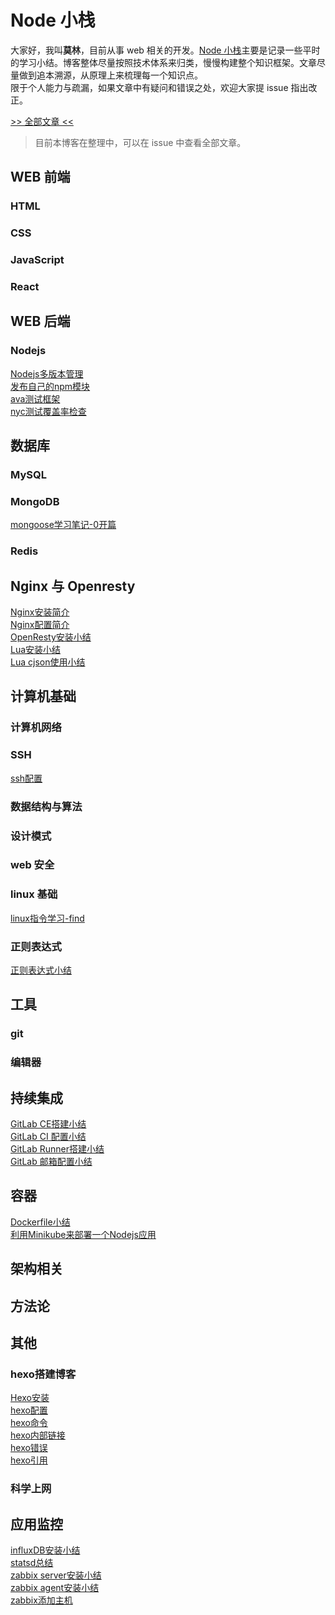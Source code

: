 # Node 小栈

大家好，我叫**莫林**，目前从事 web 相关的开发。[Node 小栈](http://blog.gezhiqiang.com)主要是记录一些平时的学习小结。博客整体尽量按照技术体系来归类，慢慢构建整个知识框架。文章尽量做到追本溯源，从原理上来梳理每一个知识点。  
限于个人能力与疏漏，如果文章中有疑问和错误之处，欢迎大家提 issue 指出改正。

[>> 全部文章 <<](https://github.com/gedennis/blog/issues)

> 目前本博客在整理中，可以在 issue 中查看全部文章。

## WEB 前端

### HTML

### CSS

### JavaScript

### React

## WEB 后端

### Nodejs
[Nodejs多版本管理]()  
[发布自己的npm模块]()  
[ava测试框架]()  
[nyc测试覆盖率检查]()  
## 数据库
### MySQL

### MongoDB
[mongoose学习笔记-0开篇]()
### Redis

## Nginx 与 Openresty
[Nginx安装简介]()  
[Nginx配置简介]()  
[OpenResty安装小结]()  
[Lua安装小结]()  
[Lua cjson使用小结]()  
## 计算机基础

### 计算机网络
### SSH
[ssh配置]()  
### 数据结构与算法

### 设计模式

### web 安全

### linux 基础
[linux指令学习-find]()  
### 正则表达式
[正则表达式小结]()  
## 工具
### git
### 编辑器
## 持续集成
[GitLab CE搭建小结]()    
[GitLab CI 配置小结]()    
[GitLab Runner搭建小结]()    
[GitLab 邮箱配置小结]()   
## 容器
[Dockerfile小结]()    
[利用Minikube来部署一个Nodejs应用]()  
## 架构相关

## 方法论

## 其他
### hexo搭建博客
[Hexo安装]()  
[hexo配置]()  
[hexo命令]()  
[hexo内部链接]()  
[hexo错误]()  
[hexo引用]()  
### 科学上网

## 应用监控
[influxDB安装小结]()  
[statsd总结]()  
[zabbix server安装小结]()  
[zabbix agent安装小结]()  
[zabbix添加主机]()  
